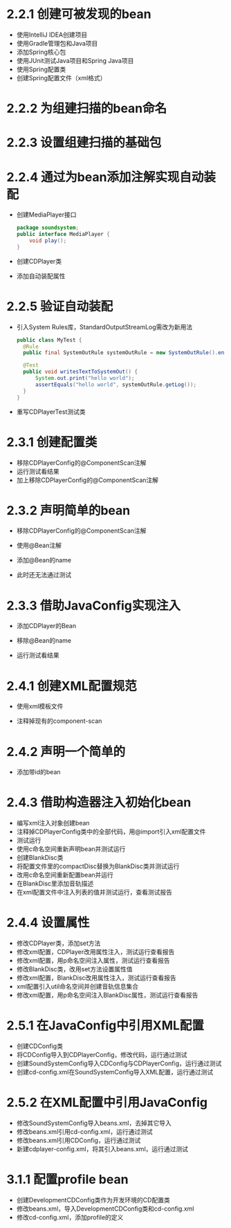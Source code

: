 # 2.2.1 创建可被发现的bean
- 使用IntelliJ IDEA创建项目
- 使用Gradle管理包和Java项目
- 添加Spring核心包
- 使用JUnit测试Java项目和Spring Java项目
- 使用Spring配置类
- 创建Spring配置文件（xml格式）

# 2.2.2 为组建扫描的bean命名

# 2.2.3 设置组建扫描的基础包

# 2.2.4 通过为bean添加注解实现自动装配

- 创建MediaPlayer接口

  ```java
  package soundsystem;
  public interface MediaPlayer {
      void play();
  }
  ```

- 创建CDPlayer类

- 添加自动装配属性

# 2.2.5 验证自动装配

- 引入System Rules库，StandardOutputStreamLog需改为新用法

  ```java
  public class MyTest {
  	@Rule
  	public final SystemOutRule systemOutRule = new SystemOutRule().enableLog();

  	@Test
  	public void writesTextToSystemOut() {
  		System.out.print("hello world");
  		assertEquals("hello world", systemOutRule.getLog());
  	}
  }
  ```
- ​重写CDPlayerTest测试类

# 2.3.1 创建配置类

- 移除CDPlayerConfig的@ComponentScan注解
- 运行测试看结果
- 加上移除CDPlayerConfig的@ComponentScan注解

# 2.3.2 声明简单的bean

- 移除CDPlayerConfig的@ComponentScan注解

- 使用@Bean注解

- 添加@Bean的name

- 此时还无法通过测试

# 2.3.3 借助JavaConfig实现注入

- 添加CDPlayer的Bean

- 移除@Bean的name

- 运行测试看结果

# 2.4.1 创建XML配置规范

- 使用xml模板文件

- 注释掉现有的component-scan


# 2.4.2 声明一个简单的<bean>

- 添加带id的bean

# 2.4.3 借助构造器注入初始化bean

- 编写xml注入对象创建bean
- 注释掉CDPlayerConfig类中的全部代码，用@import引入xml配置文件
- 测试运行
- 使用c命名空间重新声明bean并测试运行
- 创建BlankDisc类
- 将配置文件里的compactDisc替换为BlankDisc类并测试运行
- 改用c命名空间重新配置bean并运行
- 在BlankDisc里添加音轨描述
- 在xml配置文件中注入列表的值并测试运行，查看测试报告 

# 2.4.4 设置属性
- 修改CDPlayer类，添加set方法
- 修改xml配置，CDPlayer改用属性注入，测试运行查看报告
- 修改xml配置，用p命名空间注入属性，测试运行查看报告
- 修改BlankDisc类，改用set方法设置属性值
- 修改xml配置，BlankDisc改用属性注入，测试运行查看报告
- xml配置引入util命名空间并创建音轨信息集合
- 修改xml配置，用p命名空间注入BlankDisc属性，测试运行查看报告

# 2.5.1 在JavaConfig中引用XML配置

- 创建CDConfig类
- 将CDConfig导入到CDPlayerConfig，修改代码，运行通过测试
- 创建SoundSystemConfig导入CDConfig与CDPlayerConfig，运行通过测试
- 创建cd-config.xml在SoundSystemConfig导入XML配置，运行通过测试

# 2.5.2 在XML配置中引用JavaConfig

- 修改SoundSystemConfig导入beans.xml，去掉其它导入
- 修改beans.xml引用cd-config.xml，运行通过测试
- 修改beans.xml引用CDConfig，运行通过测试
- 新建cdplayer-config.xml，将其引入beans.xml，运行通过测试

# 3.1.1 配置profile bean
- 创建DevelopmentCDConfig类作为开发环境的CD配置类
- 修改beans.xml，导入DevelopmentCDConfig类和cd-config.xml
- 修改cd-config.xml，添加profile的定义